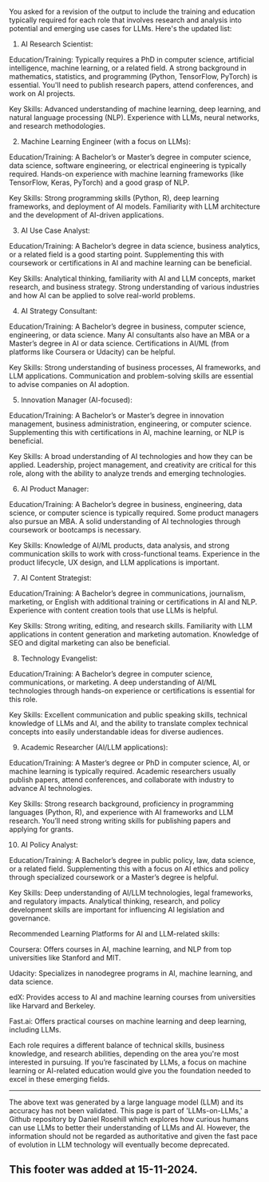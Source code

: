 You asked for a revision of the output to include the training and education typically required for each role that involves research and analysis into potential and emerging use cases for LLMs. Here's the updated list:

1. AI Research Scientist:

Education/Training: Typically requires a PhD in computer science, artificial intelligence, machine learning, or a related field. A strong background in mathematics, statistics, and programming (Python, TensorFlow, PyTorch) is essential. You'll need to publish research papers, attend conferences, and work on AI projects.

Key Skills: Advanced understanding of machine learning, deep learning, and natural language processing (NLP). Experience with LLMs, neural networks, and research methodologies.

2. Machine Learning Engineer (with a focus on LLMs):

Education/Training: A Bachelor’s or Master’s degree in computer science, data science, software engineering, or electrical engineering is typically required. Hands-on experience with machine learning frameworks (like TensorFlow, Keras, PyTorch) and a good grasp of NLP.

Key Skills: Strong programming skills (Python, R), deep learning frameworks, and deployment of AI models. Familiarity with LLM architecture and the development of AI-driven applications.

3. AI Use Case Analyst:

Education/Training: A Bachelor’s degree in data science, business analytics, or a related field is a good starting point. Supplementing this with coursework or certifications in AI and machine learning can be beneficial.

Key Skills: Analytical thinking, familiarity with AI and LLM concepts, market research, and business strategy. Strong understanding of various industries and how AI can be applied to solve real-world problems.

4. AI Strategy Consultant:

Education/Training: A Bachelor’s degree in business, computer science, engineering, or data science. Many AI consultants also have an MBA or a Master’s degree in AI or data science. Certifications in AI/ML (from platforms like Coursera or Udacity) can be helpful.

Key Skills: Strong understanding of business processes, AI frameworks, and LLM applications. Communication and problem-solving skills are essential to advise companies on AI adoption.

5. Innovation Manager (AI-focused):

Education/Training: A Bachelor’s or Master’s degree in innovation management, business administration, engineering, or computer science. Supplementing this with certifications in AI, machine learning, or NLP is beneficial.

Key Skills: A broad understanding of AI technologies and how they can be applied. Leadership, project management, and creativity are critical for this role, along with the ability to analyze trends and emerging technologies.

6. AI Product Manager:

Education/Training: A Bachelor’s degree in business, engineering, data science, or computer science is typically required. Some product managers also pursue an MBA. A solid understanding of AI technologies through coursework or bootcamps is necessary.

Key Skills: Knowledge of AI/ML products, data analysis, and strong communication skills to work with cross-functional teams. Experience in the product lifecycle, UX design, and LLM applications is important.

7. AI Content Strategist:

Education/Training: A Bachelor’s degree in communications, journalism, marketing, or English with additional training or certifications in AI and NLP. Experience with content creation tools that use LLMs is helpful.

Key Skills: Strong writing, editing, and research skills. Familiarity with LLM applications in content generation and marketing automation. Knowledge of SEO and digital marketing can also be beneficial.

8. Technology Evangelist:

Education/Training: A Bachelor’s degree in computer science, communications, or marketing. A deep understanding of AI/ML technologies through hands-on experience or certifications is essential for this role.

Key Skills: Excellent communication and public speaking skills, technical knowledge of LLMs and AI, and the ability to translate complex technical concepts into easily understandable ideas for diverse audiences.

9. Academic Researcher (AI/LLM applications):

Education/Training: A Master’s degree or PhD in computer science, AI, or machine learning is typically required. Academic researchers usually publish papers, attend conferences, and collaborate with industry to advance AI technologies.

Key Skills: Strong research background, proficiency in programming languages (Python, R), and experience with AI frameworks and LLM research. You’ll need strong writing skills for publishing papers and applying for grants.

10. AI Policy Analyst:

Education/Training: A Bachelor’s degree in public policy, law, data science, or a related field. Supplementing this with a focus on AI ethics and policy through specialized coursework or a Master’s degree is helpful.

Key Skills: Deep understanding of AI/LLM technologies, legal frameworks, and regulatory impacts. Analytical thinking, research, and policy development skills are important for influencing AI legislation and governance.

Recommended Learning Platforms for AI and LLM-related skills:

Coursera: Offers courses in AI, machine learning, and NLP from top universities like Stanford and MIT.

Udacity: Specializes in nanodegree programs in AI, machine learning, and data science.

edX: Provides access to AI and machine learning courses from universities like Harvard and Berkeley.

Fast.ai: Offers practical courses on machine learning and deep learning, including LLMs.

Each role requires a different balance of technical skills, business knowledge, and research abilities, depending on the area you're most interested in pursuing. If you’re fascinated by LLMs, a focus on machine learning or AI-related education would give you the foundation needed to excel in these emerging fields.

---

The above text was generated by a large language model (LLM) and its accuracy has not been validated. This page is part of 'LLMs-on-LLMs,' a Github repository by Daniel Rosehill which explores how curious humans can use LLMs to better their understanding of LLMs and AI. However, the information should not be regarded as authoritative and given the fast pace of evolution in LLM technology will eventually become deprecated. 

This footer was added at 15-11-2024.
---